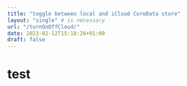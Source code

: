 ```yaml
---
title: "toggle between local and iCloud CoreData store"
layout: "single" # is necessary
url: "/turnOnOffCloud/"
date: 2023-02-12T15:18:20+01:00
draft: false
---
```

# test